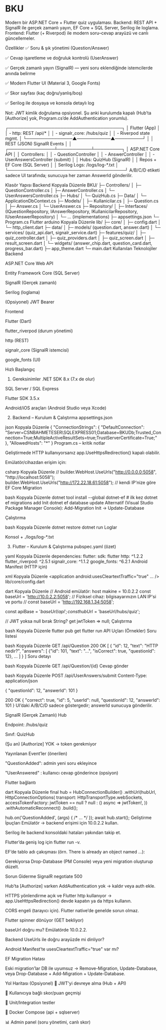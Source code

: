 # BKU

Modern bir ASP.NET Core + Flutter quiz uygulaması.
Backend: REST API + SignalR ile gerçek zamanlı yayın, EF Core + SQL Server, Serilog ile loglama.
Frontend: Flutter (+ Riverpod) ile modern soru–cevap arayüzü ve canlı güncellemeler.

Özellikler
✅ Soru & şık yönetimi (Question/Answer)

✅ Cevap işaretleme ve doğruluk kontrolü (UserAnswer)

✅ Gerçek zamanlı yayın (SignalR) — yeni soru eklendiğinde istemcilerde anında belirme

✅ Modern Flutter UI (Material 3, Google Fonts)

✅ Skor sayfası (kaç doğru/yanlış/boş)

✅ Serilog ile dosyaya ve konsola detaylı log

Not: JWT kimlik doğrulama opsiyonel. Şu anki kurulumda kapalı (Hub’ta [Authorize] yok, Program.cs’de AddAuthentication yorumlu).

┌─────────────────────────────────────┐
│            Flutter (App)            │
│  - http: REST /api/*                │
│  - signalr_core: /hubs/quiz         │
│  - Riverpod state mgmt.             │
└───────────────▲───────────▲─────────┘
                │           │
         REST (JSON)   SignalR Events
                │           │
┌───────────────┴───────────┴─────────┐
│          ASP.NET Core API            │
│ Controllers:                         │
│  - QuestionController                │
│  - AnswerController                  │
│  - UserAnswersController (submit)    │
│ Hubs: QuizHub (SignalR)              │
│ Repos + EF Core (SQL Server)         │
│ Serilog Logs: /logs/log-*.txt        │
└──────────────────────────────────────┘
A/B/C/D etiketi sadece UI tarafında; sunucuya her zaman AnswerId gönderilir.

Klasör Yapısı
Backend
Kopyala
Düzenle
BKU/
├─ Controllers/
│  ├─ QuestionController.cs
│  ├─ AnswerController.cs
│  └─ UserAnswersController.cs
├─ Hubs/
│  └─ QuizHub.cs
├─ Data/
│  └─ ApplicationDbContext.cs
├─ Models/
│  ├─ Kullanicilar.cs
│  ├─ Question.cs
│  ├─ Answer.cs
│  └─ UserAnswer.cs
├─ Repository/
│  ├─ Interfaces/ (IQuestionRepository, IAnswerRepository, IKullanicilarRepository, IUserAnswerRepository)
│  └─ ... (implementations)
├─ appsettings.json
└─ Program.cs
Flutter
arduino
Kopyala
Düzenle
lib/
├─ core/
│  ├─ config.dart
│  └─ http_client.dart
├─ data/
│  ├─ models/ (question.dart, answer.dart)
│  └─ services/ (quiz_api.dart, signalr_service.dart)
├─ features/quiz/
│  ├─ quiz_controller.dart
│  ├─ quiz_providers.dart
│  ├─ quiz_screen.dart
│  ├─ result_screen.dart
│  └─ widgets/ (answer_chip.dart, question_card.dart, progress_bar.dart)
├─ app_theme.dart
└─ main.dart
Kullanılan Teknolojiler
Backend

ASP.NET Core Web API

Entity Framework Core (SQL Server)

SignalR (Gerçek zamanlı)

Serilog (loglama)

(Opsiyonel) JWT Bearer

Frontend

Flutter (Dart)

flutter_riverpod (durum yönetimi)

http (REST)

signalr_core (SignalR istemcisi)

google_fonts (UI)

Hızlı Başlangıç
1) Gereksinimler
.NET SDK 8.x (7.x de olur)

SQL Server / SQL Express

Flutter SDK 3.5.x

Android/iOS araçları (Android Studio veya Xcode)

2) Backend – Kurulum & Çalıştırma
appsettings.json

json
Kopyala
Düzenle
{
  "ConnectionStrings": {
    "DefaultConnection": "Server=CSNBAHMETESER\\SQLEXPRESS01;Database=BKUDb;Trusted_Connection=True;MultipleActiveResultSets=true;TrustServerCertificate=True;"
  },
  "AllowedHosts": "*"
}
Program.cs – kritik notlar

Geliştirmede HTTP kullanıyorsanız app.UseHttpsRedirection() kapalı olabilir.

Emülatör/cihazdan erişim için:

csharp
Kopyala
Düzenle
// builder.WebHost.UseUrls("http://0.0.0.0:5058", "http://localhost:5058");
builder.WebHost.UseUrls("http://172.22.18.61:5058"); // kendi IP'nize göre
EF Core Migration

bash
Kopyala
Düzenle
dotnet tool install --global dotnet-ef       # ilk kez
dotnet ef migrations add Init
dotnet ef database update
Alternatif (Visual Studio Package Manager Console):
Add-Migration Init → Update-Database

Çalıştırma

bash
Kopyala
Düzenle
dotnet restore
dotnet run
Loglar

Konsol + ./logs/log-*.txt

3) Flutter – Kurulum & Çalıştırma
pubspec.yaml (özet)

yaml
Kopyala
Düzenle
dependencies:
  flutter:
    sdk: flutter
  http: ^1.2.2
  flutter_riverpod: ^2.5.1
  signalr_core: ^1.1.2
  google_fonts: ^6.2.1
Android Manifest (HTTP için)

xml
Kopyala
Düzenle
<application
    android:usesCleartextTraffic="true"
    ... />
lib/core/config.dart

dart
Kopyala
Düzenle
// Android emülatör: host makine = 10.0.2.2
const baseUrl = 'http://10.0.2.2:5058';
// Fiziksel cihaz: bilgisayarınızın LAN IP'si ve portu
// const baseUrl = 'http://192.168.1.34:5058';

const apiBase = '$baseUrl/api';
const hubUrl  = '$baseUrl/hubs/quiz';

// JWT yoksa null bırak
String? get jwtToken => null;
Çalıştırma

bash
Kopyala
Düzenle
flutter pub get
flutter run
API Uçları (Örnekler)
Soru listesi

bash
Kopyala
Düzenle
GET /api/Question
200 OK
[
  {
    "id": 12,
    "text": "HTTP nedir?",
    "answers": [
      {"id": 101, "text": "...", "isCorrect": true, "questionId": 12},
      ...
    ]
  }
]
Soru detayı

bash
Kopyala
Düzenle
GET /api/Question/{id}
Cevap gönder

bash
Kopyala
Düzenle
POST /api/UserAnswers/submit
Content-Type: application/json

{
  "questionId": 12,
  "answerId": 101
}

200 OK
{ "correct": true, "id": 5, "userId": null, "questionId": 12, "answerId": 101 }
UI’daki A/B/C/D sadece göstergedir; answerId sunucuya gönderilir.

SignalR (Gerçek Zamanlı)
Hub

Endpoint: /hubs/quiz

Sınıf: QuizHub

(Şu an) [Authorize] YOK → token gerekmiyor

Yayınlanan Event’ler (önerilen)

"QuestionAdded": admin yeni soru ekleyince

"UserAnswered" : kullanıcı cevap gönderince (opsiyon)

Flutter bağlantı

dart
Kopyala
Düzenle
final hub = HubConnectionBuilder()
  .withUrl(hubUrl, HttpConnectionOptions(
    transport: HttpTransportType.webSockets,
    accessTokenFactory: jwtToken == null ? null : () async => jwtToken!,
  ))
  .withAutomaticReconnect()
  .build();

hub.on('QuestionAdded', (args) { /* ... */ });
await hub.start();
Geliştirme İpuçları
Emülatör → backend erişimi için 10.0.2.2 kullan.

Serilog ile backend konsoldaki hataları yakından takip et.

Flutter’da geniş log için flutter run -v.

EF’de tablo adı çakışması (örn. There is already an object named ...):

Gerekiyorsa Drop-Database (PM Console) veya yeni migration oluşturup düzelt.

Sorun Giderme
SignalR negotiate 500

Hub’ta [Authorize] varken AddAuthentication yok → kaldır veya auth ekle.

HTTPS yönlendirme açık ve Flutter http kullanıyor → app.UseHttpsRedirection() devde kapatın ya da https kullanın.

CORS engeli (tarayıcı için). Flutter native’de genelde sorun olmaz.

Flutter spinner dönüyor (GET bekliyor)

baseUrl doğru mu? Emülatörde 10.0.2.2.

Backend UseUrls ile doğru arayüzde mi dinliyor?

Android Manifest’te usesCleartextTraffic="true" var mı?

EF Migration Hatası

Eski migration’lar DB ile uyumsuz → Remove-Migration, Update-Database, veya Drop-Database + Add-Migration + Update-Database.

Yol Haritası (Opsiyonel)
🔐 JWT’yi devreye alma (Hub + API)

👥 Kullanıcıya bağlı skor/puan geçmişi

🧪 Unit/Integration testler

🐳 Docker Compose (api + sqlserver)

📊 Admin panel (soru yönetimi, canlı skor)


